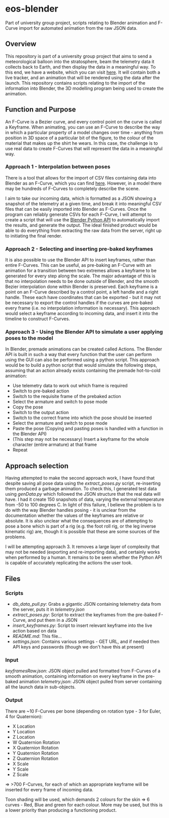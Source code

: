 # eos-blender
Part of university group project, scripts relating to Blender animation and F-Curve import for automated animation from the raw JSON data.

## Overview
This repository is part of a university group project that aims to send a meteorological balloon into the stratosphere, beam the telemetry data it collects back to Earth, and then display the data in a meaningful way. To this end, we have a website, which you can visit [here](eos.mybluemix.com). It will contain both a live tracker, and an animation that will be rendered using the data after the launch. This repository contains scripts relating to the import of the information into Blender, the 3D modelling program being used to create the animation.

## Function and Purpose
An F-Curve is a Bezier curve, and every control point on the curve is called a Keyframe. When animating, you can use an F-Curve to describe the way in which a particular property of a model changes over time - anything from position in 3D space of a particular bit of the figure, to the colour of the material that makes up the shirt he wears. In this case, the challenge is to use real data to create F-Curves that will represent the data in a meaningful way. 

### Approach 1 - Interpolation between poses
There is a tool that allows for the import of CSV files containing data into Blender as an F-Curve, which you can find [here](http://blenderartists.org/forum/showthread.php?209181-A-Script-to-Import-a-CSV-File-and-Create-F-Curves-%28for-Blender-2-5x-or-later%29). However, in a model there may be hundreds of F-Curves to completely describe the scene.

I aim to take our incoming data, which is formatted as a JSON showing a snapshot of the telemetry at a given time, and break it into meaningful CSV files that can be easily imported into Blender as F-Curves. Once the program can reliably generate CSVs for each F-Curve, I will attempt to create a script that will use the [Blender Python API](http://www.blender.org/api/blender_python_api_2_74_5/) to automatically import the results, and generate the output. The ideal finished product would be able to do everything from extracting the raw data from the server, right up to initiating the final render.

### Approach 2 - Selecting and inserting pre-baked keyframes
It is also possible to use the Blender API to insert keyframes, rather than entire F-Curves. This can be useful, as pre-baking an F-Curve with an animation for a transition between two extremes allows a keyframe to be generated for every step along the scale. The major advantage of this is that no interpolation needs to be done outside of Blender, and the smooth Bezier interpolation done within Blender is preserved. Each keyframe is a point on an F-Curve described by a control point, a left handle and a right handle. These each have coordinates that can be exported - but it may not be necessary to export the control handles if the curves are pre-baked every frame (i.e. no interpolation information is necessary). This approach would select a keyframe according to incoming data, and insert it into the timeline to construct F-Curves.

### Approach 3 - Using the Blender API to simulate a user applying poses to the model
In Blender, premade animations can be created called Actions. The Blender API is built in such a way that every function that the user can perform using the GUI can also be performed using a python script. This approach would be to build a python script that would simulate the following steps, assuming that an action already exists containing the premade hot-to-cold animation:
- Use telemetry data to work out which frame is required
- Switch to pre-baked action
- Switch to the requisite frame of the prebaked action
- Select the armature and switch to pose mode
- Copy the pose
- Switch to the output action
- Switch to the correct frame into which the pose should be inserted
- Select the armature and switch to pose mode
- Paste the pose (Copying and pasting poses is handled with a function in the Blender API)
- (This step may not be necessary) Insert a keyframe for the whole character (entire armature) at that frame
- Repeat

## Approach selection
Having attempted to make the second approach work, I have found that despite saving all pose data using the *extract_poses.py* script, re-inserting them produced a garbage animation. To check this, I generated test data using *genData.py* which followed the JSON structure that the real data will have. I had it create 150 snapshots of data, varying the external temperature from -50 to 100 degrees C. In light of this failure, I believe the problem is to do with the way Blender handles posing - it is unclear from the documentation whether the values of the keyframes are relative or absolute. It is also unclear what the consequences are of attempting to pose a bone which is part of a rig (e.g. the foot roll rig, or the leg inverse kinematic rig) are, though it is possible that these are some sources of the problems.

I will be attempting approach 3. It removes a large layer of complexity that may not be needed (exporting and re-importing data), and certainly works when performed by a human. It remains to be seen whether the Python API is capable of accurately replicating the actions the user took.

## Files
### Scripts
- *db_data_pull.py*: Grabs a gigantic JSON containing telemetry data from the server, puts it in *telemetry.json*
- *extract_poses.py*: Script to extract the keyframes from the pre-baked F-Curve, and put them in a JSON
- *insert_keyframes.py*: Script to insert relevant keyframe into the live action based on data
- *README.md*: This file...
- *settings.json*: Contains various settings - GET URL, and if needed then API keys and passwords (though we don't have this at present)

### Input
*keyframesRaw.json*: JSON object pulled and formatted from F-Curves of a smooth animation, containing information on every keyframe in the pre-baked animation
*telemetry.json*: JSON object pulled from server containing all the launch data in sub-objects.

### Output
There are ~10 F-Curves per bone (depending on rotation type - 3 for Euler, 4 for Quaternion):
- X Location
- Y Location
- Z Location
- W Quaternion Rotation
- X Quaternion Rotation
- Y Quaternion Rotation
- Z Quaternion Rotation
- X Scale
- Y Scale
- Z Scale

=> >700 F-Curves, for each of which an appropriate keyframe will be inserted for every frame of incoming data.

Toon shading will be used, which demands 2 colours for the skin => 6 curves - Red, Blue and green for each colour. More may be used, but this is a lower priority than producing a functioning product.


